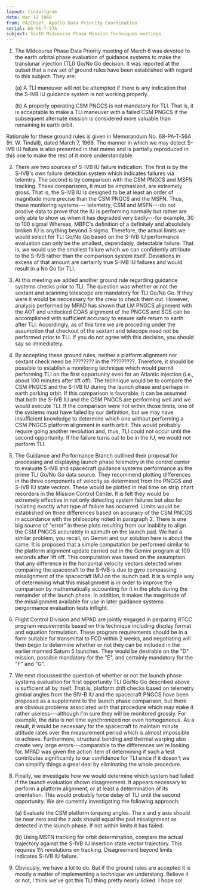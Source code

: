 ```yaml
---
layout: tindallgram
date: Mar 12 1968
from: PA/Chief, Apollo Data Priority Coordination
serial: 68-PA-T-57A
subject: Sixth Midcourse Phase Mission Techniques meetings
---
```


1.  The Midcourse Phase Data Priority meeting of March 6 was devoted to
the earth orbital phase evaluation of guidance systems to make the translunar
injection (TLI) Go/No Go decision.  It was reported at the outset
that a new set of ground rules have been established with regard to this
subject.  They are:

    (a)  A TLI maneuver will not be attempted if there is any indication
that the S-IVB IU guidance system is not working properly.

    (b)  A properly operating CSM PNGCS is not mandatory for TLI.  That
is, it is acceptable to make a TLI maneuver with a failed CSM PNGCS if
the subsequent alternate mission is considered more valuable than remaining
in earth orbit.

Rationale for these ground rules is given in Memorandum No. 68-PA-T-56A
(H. W. Tindall), dated March 7, 1968.  The manner in which we may detect
S-IVB IU failure is also presented in that memo and is partially reproduced
in this one to make the rest of it more understandable.

2.  There are two sources of S-IVB IU failure indication.  The first is by
the S-IVB's own failure detection system which indicates failures via
telemtry.  The second is by comparison with the CSM PNGCS and MSFN tracking.
These comparisons, it must be emphasized, are extremely gross.  That
is, the S-iVB IU is designed to be at least an order of magnitude more
precise than the CSM PNGCS and the MSFN.  Thus, these monitoring systems---
telemetry, CSM and MSFN---do not prodive data to prove that the IU is
performing normally but rather are only able to show us when it has
degraded very badly---for example, 30 to 100 sigma! Whereas, MBFC's
definition of a definitely and absolutely broken IU is anything beyond
3 sigma.  Therefore, the actual limits we would select for TLI Go/No Go
based on the S-IVB IU performance evaluation can only be the smallest,
dependably, detectable failure.  That is, we would use the smallest
failure which we can confidently attribute to the S-IVB rather than the
comparison system itself.  Deviations in excess of that amount are
certainly true S-IVB IU failures and would result in a No Go for TLI.

3.  At this meeting we added another ground rule regarding guidance systems
checks prior to TLI.  The question was whether or not the sextant and scanning
telescope are mandatory for TLI Go/No Go.  If they were it would be neccessary
for the crew to check them out.  However, analysis performed by MPAD has shown
that LM PNGCS alignment with the AOT and undocked COAS alignment of the PNGCS
and SCS can be accomplished with sufficient accuracy to ensure safe return to
earth after TLI.  Accordingly, as of this time we are proceding under the
assumption that checkout of the sextant and telecope need not be performed
prior to TLI.  If you do not agree with this decision, you should say so
immediately.
                        
4.  By accepting these ground rules, neither a platform alignment nor sextant
check need be ???????? in the ?????????.  Therefore, it should be possible
to establish a monitoring technique which would permit performing TLI on
the first opportunity even for an Atlantic injection (i.e., about 100 minutes
after lift off).  The technique would be to compare the CSM PNGCS and the
S-IVB IU during the launch phase and perhaps in earth parking orbit.  If
this comparison is favorable, it can be assumed that both the S-IVB IU and
the CSM PNGCS are performing well and we would execute TLI.  If the comparison
were not within those limits, one of the systems must have failed by our
definition, but we may have insufficient knowledge to determine which one
without performing a CSM PNGCS platform alignment in earth orbit.  This would
probably require going another revolution and, thus, TLI could not occur until
the second opportunity.  If the failure turns out to be in the IU, we would
not perform TLI.
			  
5.  The Guidance and Performance Branch outlined their proposal for processing
and displaying launch phase telemetry in the control center to evaluate S-IVB
and spacecraft guidance systems performance as the prime TLI Go/No Go data
source.  They recommend plotting differences in the three components of
velocity as determined from the PNCGS and S-IVB IU state vectors.  These
would be plotted in real time on strip chart recorders in the Mission Control
Center.  It is felt they would be extremely effective in not only detecting
system failures but also for isolating exactly what type of failure has
occurred.  Limits would be established on three differences based on accuracy
of the CSM PNCGS in accordance with the philosophy noted in paragraph 2.
There is one big source of "error" in these plots resulting from our inability
to align the CSM PNGCS accurately in azimuth on the launch pad.  We had a
similar problem, you recall, on Gemini and our solution here is about the
same.  It is proposed that a simple computation be performed similar to the
platform alignment update carried out in the Gemini program at 100 seconds
after lift off.  This computation was based on the assumption that any
difference in the horizontal velocity vectors detected when comparing the
spacecraft to the S-IVB is due to gyro compassing misalignment of the spacecraft
IMU on the launch pad.  It is a simple way of determining what this
misalignment is in order to improve the comparison by mathematically accounting
for it in the plots during the remainder of the launch phase.  In addition, it
makes the magnitude of the misalignment available for use in later guidance
systems pergormance evaluation tests inflight.

6.  Flight Control Division and MPAD are jointly engaged in perparing RTCC
program requirements based on this technique including display format and
equation formulation.  These program requirements should be in a form
suitable for transmittal to FCD within 2 weeks, and negotiating will then
begin to determine whether or not they can be included in the earlier
manned Saturn 5 launches.  They would be desirable on the "D" mission,
possible mandatory for the "E", and certainly mandatory for the "F" and "G".

7.  We next discussed the question of whether or not the launch phase systems
evaluation for first opportunity TLI Go/No Go described above is sufficient
all by itself.  That is, platform drift checks based on telemetry gimbal
angles from the SIV-B IU and the spacecraft PNGCS have been proposed as a
supplement to the launch phase comparison, but there are obvious problems
associated with that procedure which may make it rather useless---although
I'm sure they will be monitored grossly.  For example, the data is not
time synchronized nor even homogeneous.  As a result, it would be necessary
for the spacecraft to maintain minute attitude rates over the measurement
period which is almost impossible to achieve.  Furthermore, structural
bending and thermal warping also create very large errors---comparable to
the differences we're looking for.  MPAD was given the action item of
determining if such a test contributes significantly to our confidence
for TLI since if it doesn't we can simplify things a greal deal by
eliminating the whole procedure.

8. Finally, we investigate how we would determine which system had failed
if the launch evaluation shown disagreement.  It appears necessary to perform
a platform alignment, or at least a determination of its orientation.  This
would probably force delay of TLI until the second opportunity.  We are
currently investigating the following approach:

    (a)  Evaluate the CSM platform torquing angles.  The x and y axis should
be near zero and the z axis should equal the pad misalignment as detected
in the launch phase.  If not within limits it has failed.

    (b)  Using MSFN tracking for orbit determination, compare the actual
trajectory against the S-IVB IU insertion state vector trajectory.  This
requires 1½ revolutions on tracking.  Disagreement beyond limits indicates
S-IVB IU failure.

9.  Obviously, we have a lot to do.  But if the ground rules are accepted
it is mostly a matter of implementing a technique we understang.  Believe
it or not, I think we've got this TLI thing pretty nearly licked.  I hope so!
